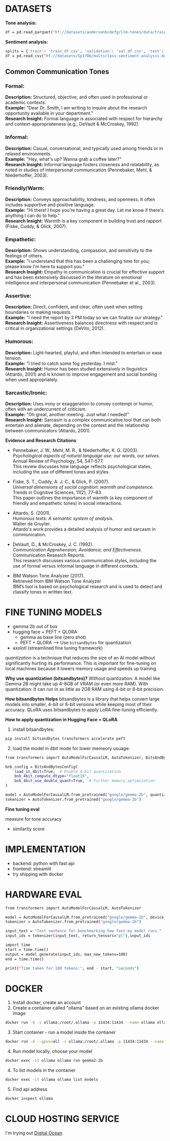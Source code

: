 # DATASETS
__Tone analysis:__

```bash
df = pd.read_parquet("hf://datasets/andersonbcdefg/llm-tones/data/train-00000-of-00001.parquet")
```
__Sentiment analysis:__ 

```bash
splits = {'train': 'train_df.csv', 'validation': 'val_df.csv', 'test': 'test_df.csv'}
df = pd.read_csv("hf://datasets/Sp1786/multiclass-sentiment-analysis-dataset/" + splits["train"])
```

## Common Communication Tones
### Formal:
**Description:** Structured, objective, and often used in professional or academic contexts.  
**Example:** "Dear Dr. Smith, I am writing to inquire about the research opportunity available in your department."  
**Research Insight:** Formal language is associated with respect for hierarchy and context-appropriateness (e.g., DeVault & McCroskey, 1992).

### Informal:
**Description:** Casual, conversational, and typically used among friends or in relaxed environments.  
**Example:** "Hey, what's up? Wanna grab a coffee later?"  
**Research Insight:** Informal language fosters closeness and relatability, as noted in studies of interpersonal communication (Pennebaker, Mehl, & Niederhoffer, 2003).

### Friendly/Warm:
**Description:** Conveys approachability, kindness, and openness. It often includes supportive and positive language.  
**Example:** "Hi there! I hope you're having a great day. Let me know if there's anything I can do to help."  
**Research Insight:** Warmth is a key component in building trust and rapport (Fiske, Cuddy, & Glick, 2007).

### Empathetic:
**Description:** Shows understanding, compassion, and sensitivity to the feelings of others.  
**Example:** "I understand that this has been a challenging time for you; please know I'm here to support you."  
**Research Insight:** Empathy in communication is crucial for effective support and has been extensively discussed in the literature on emotional intelligence and interpersonal communication (Pennebaker et al., 2003).

### Assertive:
**Description:** Direct, confident, and clear, often used when setting boundaries or making requests.  
**Example:** "I need the report by 3 PM today so we can finalize our strategy."  
**Research Insight:** Assertiveness balances directness with respect and is critical in organizational settings (DeVito, 2012).

### Humorous:
**Description:** Light-hearted, playful, and often intended to entertain or ease tension.  
**Example:** "I tried to catch some fog yesterday. I mist."  
**Research Insight:** Humor has been studied extensively in linguistics (Attardo, 2001) and is known to improve engagement and social bonding when used appropriately.

### Sarcastic/Ironic:
**Description:** Uses irony or exaggeration to convey contempt or humor, often with an undercurrent of criticism.  
**Example:** "Oh great, another meeting. Just what I needed!"  
**Research Insight:** Sarcasm is a complex communicative tool that can both entertain and alienate, depending on the context and the relationship between communicators (Attardo, 2001).

__Evidence and Research Citations__
- Pennebaker, J. W., Mehl, M. R., & Niederhoffer, K. G. (2003).  
  *Psychological aspects of natural language use: our words, our selves.*  
  Annual Review of Psychology, 54, 547–577.  
  This review discusses how language reflects psychological states, including the use of different tones and styles.

- Fiske, S. T., Cuddy, A. J. C., & Glick, P. (2007).  
  *Universal dimensions of social cognition: warmth and competence.*  
  Trends in Cognitive Sciences, 11(2), 77–83.  
  This paper outlines the importance of warmth (a key component of friendly and empathetic tones) in social interactions.

- Attardo, S. (2001).  
  *Humorous texts: A semantic system of analysis.*  
  Walter de Gruyter.  
  Attardo's work provides a detailed analysis of humor and sarcasm in communication.

- DeVault, D., & McCroskey, J. C. (1992).  
  *Communication Apprehension, Avoidance, and Effectiveness.*  
  Communication Research Reports.  
  This research discusses various communication styles, including the use of formal versus informal language in different contexts.

- IBM Watson Tone Analyzer (2017).  
  Retrieved from IBM Watson Tone Analyzer  
  IBM’s tool is based on psychological research and is used to detect and classify tones in written text.

# FINE TUNING MODELS
- gemma 2b out of box
- hugging face + PEFT + QLORA
    - gemma as base line (zero shot)
    - PEFT + QLORA --> Use `bitsandbytes` for quantization.
- axolotl (streamlined fine tuning framework)

_quantization_ is a technique that reduces the size of an AI model without significantly hurting its performance. This is important for fine-tuning on local machines because it lowers memory usage and speeds up training.

__Why use quantization (bitsandbytes)?__
Without quantization: A model like Gemma 2B might take up 4-8GB of VRAM (or even more RAM).
With quantization: It can run in as little as 2GB RAM using 4-bit or 8-bit precision.

__How bitsandbytes Helps__
bitsandbytes is a library that helps convert large models into smaller, 4-bit or 8-bit versions while keeping most of their accuracy.
QLoRA uses bitsandbytes to apply LoRA fine-tuning efficiently.

__How to apply quantization in Hugging Face + QLoRA__

1. install bitsandbytes:

```bash
pip install bitsandbytes transformers accelerate peft
```

2. load the model in 4bit mode for lower memeory usuage:
```bash
from transformers import AutoModelForCausalLM, AutoTokenizer, BitsAndBytesConfig

bnb_config = BitsAndBytesConfig(
    load_in_4bit=True,  # Enable 4-bit quantization
    bnb_4bit_compute_dtype="float16",  
    bnb_4bit_use_double_quant=True,  # Further memory optimization
)

model = AutoModelForCausalLM.from_pretrained("google/gemma-2b", quantization_config=bnb_config)
tokenizer = AutoTokenizer.from_pretrained("google/gemma-2b")
```

__Fine tuning eval__

measure for tone accuracy
- similarity score

# IMPLEMENTATION
- backend: python with fast api 
- frontend: streamlit 
- try shipping with docker

# HARDWARE EVAL
```bash
from transformers import AutoModelForCausalLM, AutoTokenizer

model = AutoModelForCausalLM.from_pretrained("google/gemma-2b", device_map="auto")
tokenizer = AutoTokenizer.from_pretrained("google/gemma-2b")

input_text = "Test sentence for benchmarking how fast my model runs."
input_ids = tokenizer(input_text, return_tensors="pt").input_ids

import time
start = time.time()
output = model.generate(input_ids, max_new_tokens=100)
end = time.time()

print("Time taken for 100 tokens:", end - start, "seconds")
```

# DOCKER
1. Install docker, create an account
2. Create a container called "ollama" based on an existing ollama docker image

```bash
docker run -d -v ollama:/root/.ollama -p 11434:11434 --name ollama ollama/ollama
```
3. Start container - run a model inside the contianer
```bash
docker run -d --gpus=all -v ollama:/root/.ollama -p 11434:11434 --name ollama ollama/ollama
```
4. Run model locally, choose your model
```bash
docker exec -it ollama ollama run gemma2:2b
```
4. To list models in the container
```bash
docker exec -it ollama ollama list models
```
5. Find api address
```bash
docker inspect ollama
```

# CLOUD HOSTING SERVICE
I'm trying out  [Digital Ocean](https://www.digitalocean.com/)
